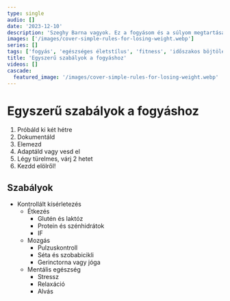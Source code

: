 ```yaml
---
type: single
audio: []
date: '2023-12-10'
description: 'Szeghy Barna vagyok. Ez a fogyásom és a súlyom megtartásának a története.'
images: ['/images/cover-simple-rules-for-losing-weight.webp']
series: []
tags: ['fogyás', 'egészséges életstílus', 'fitness', 'időszakos böjtölés']
title: 'Egyszerű szabályok a fogyáshoz'
videos: []
cascade:
  featured_image: '/images/cover-simple-rules-for-losing-weight.webp'
---
```

# Egyszerű szabályok a fogyáshoz

1. Próbáld ki két hétre
2. Dokumentáld
3. Elemezd
4. Adaptáld vagy vesd el
5. Légy türelmes, várj 2 hetet
6. Kezdd elölről!


## Szabályok

- Kontrollált kísérletezés
    + Étkezés
        * Glutén és laktóz
        * Protein és szénhidrátok
        * IF
    + Mozgás
        * Pulzuskontroll
        * Séta és szobabicikli
        * Gerinctorna vagy jóga
    + Mentális egészség
        * Stressz
        * Relaxáció
        * Alvás
